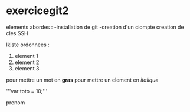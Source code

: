 # exercicegit2 
elements abordes :
-installation de git
-creation d'un ciompte
creation de cles SSH

lkiste ordonnees :
1. element 1
2. element 2
3. element 3

pour mettre un mot en **gras**
pour mettre un element en *italique*

'''var toto = 10;'''

prenom